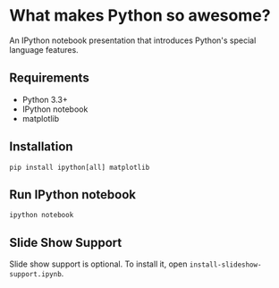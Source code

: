 What makes Python so awesome?
=============================

An IPython notebook presentation that introduces Python's special language
features.


Requirements
------------

* Python 3.3+
* IPython notebook
* matplotlib


Installation
------------

```
pip install ipython[all] matplotlib
```


Run IPython notebook
--------------------

```
ipython notebook
```


Slide Show Support
------------------

Slide show support is optional. To install it, open `install-slideshow-support.ipynb`.
